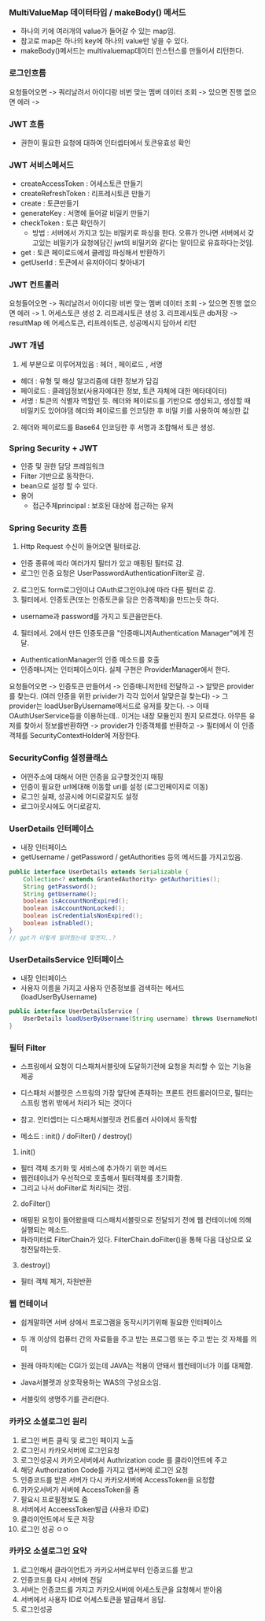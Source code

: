 ### MultiValueMap 데이터타입 / makeBody() 메서드
- 하나의 키에 여러개의 value가 들어갈 수 있는 map임.
- 참고로 map은 하나의 key에 하나의 value만 넣을 수 있다.
- makeBody()메서드는 multivaluemap데이터 인스턴스를 만들어서 리턴한다.


### 로그인흐름 
요청들어오면 -> 쿼리날려서 아이디랑 비번 맞는 멤버 데이터 조회 -> 있으면 진행 없으면 에러
->  


### JWT 흐름
- 권한이 필요한 요청에 대하여 인터셉터에서 토큰유효성 확인
### JWT 서비스메서드 
  - createAccessToken : 어세스토큰 만들기
  - createRefreshToken : 리프레시토큰 만들기
  - create : 토큰만들기
  - generateKey : 서명에 들어갈 비밀키 만들기
  - checkToken : 토큰 확인하기
      - 방법 : 서버에서 가지고 있는 비밀키로 파싱을 한다. 
오류가 안나면 서버에서 갖고있는 비밀키가 요청에담긴 jwt의 비밀키와 같다는 말이므로 유효하다는것임.
  - get : 토큰 페이로드에서 클레임 파싱해서 반환하기
  - getUserId : 토큰에서 유저아이디 찾아내기
 
### JWT 컨트롤러
요청들어오면 -> 쿼리날려서 아이디랑 비번 맞는 멤버 데이터 조회 -> 있으면 진행 없으면 에러
-> 1. 어세스토큰 생성 2. 리프레시토큰 생성 3. 리프레시토큰 db저장 -> resultMap 에 어세스토큰, 리프레쉬토큰, 성공메시지 담아서 리턴 


### JWT 개념
1. 세 부분으로 이루어져있음 : 헤더 , 페이로드 , 서명
  - 헤더 : 유형 및 해싱 알고리즘에 대한 정보가 담김
  - 페이로드 : 클레임정보(사용자에대한 정보, 토큰 자체에 대한 메타데이터)
  - 서명 : 토큰의 식별자 역할인 듯. 헤더와 페이로드를 기반으로 생성되고, 생성할 때 비밀키도 있어야댐
          헤더와 페이로드를 인코딩한 후 비밀 키를 사용하여 해싱한 값

2. 헤더와 페이로드를 Base64 인코딩한 후 서명과 조합해서 토큰 생성.


### Spring Security + JWT
- 인증 및 권한 담당 프레임워크
- Filter 기반으로 동작한다.
- bean으로 설정 할 수 있다.
- 용어
    - 접근주체principal : 보호된 대상에 접근하는 유저
    
### Spring Security 흐름
1. Http Request 수신이 들어오면 필터로감.
  - 인증 종류에 따라 여러가지 필터가 있고 매핑된 필터로 감.
  - 로그인 인증 요청은 UserPasswordAuthenticationFilter로 감.
2. 로그인도 form로그인이냐 OAuth로그인이냐에 따라 다른 필터로 감.
3. 필터에서. 인증토큰(또는 인증토큰을 담은 인증객체)을 만드는듯 하다.
  - username과 password를 가지고 토큰을만든다.
  
4. 필터에서. 2에서 만든 인증토큰을 "인증매니저Authentication Manager"에게 전달.
  - AuthenticationManager의 인증 메소드를 호출
  - 인증매니저는 인터페이스이다. 실제 구현은 ProviderManager에서 한다.

요청들어오면 
-> 인증토큰 만들어서 -> 인증매니저한테 전달하고 
-> 알맞은 provider를 찾는다. (여러 인증을 위한 privider가 각각 있어서 알맞은걸 찾는다) 
-> 그 provider는 loadUserByUsername메서드로 유저를 찾는다.
-> 이때 OAuthUserService등을 이용하는데.. 이거는 내장 모듈인지 뭔지 모르겠다.
아무튼 유저를 찾아서 정보를반환하면
-> provider가 인증객체를 반환하고 
-> 필터에서 이 인증객체를 SecurityContextHolder에 저장한다.

 

### SecurityConfig 설정클래스
- 어떤주소에 대해서 어떤 인증을 요구할것인지 매핑
- 인증이 필요한 url에대해 이동할 uri를 설정 (로그인페이지로 이동)
- 로그인 실패, 성공시에 어디로갈지도 설정
- 로그아웃시에도 어디로갈지.

### UserDetails 인터페이스
- 내장 인터페이스
- getUsername / getPassword / getAuthorities 등의 메서드를 가지고있음.
```java
public interface UserDetails extends Serializable {
    Collection<? extends GrantedAuthority> getAuthorities();
    String getPassword();
    String getUsername();
    boolean isAccountNonExpired();
    boolean isAccountNonLocked();
    boolean isCredentialsNonExpired();
    boolean isEnabled();
}
// gpt가 이렇게 알려줬는데 맞겟지..?
```



### UserDetailsService 인터페이스
- 내장 인터페이스
- 사용자 이름을 가지고 사용자 인증정보를 검색하는 메서드(loadUserByUsername)
```java
public interface UserDetailsService {
    UserDetails loadUserByUsername(String username) throws UsernameNotFoundException;
}

```



### 필터 Filter
- 스프링에서 요청이 디스패처서블릿에 도달하기전에 요청을 처리할 수 있는 기능을 제공
- 디스패처 서블릿은 스프링의 가장 앞단에 존재하는 프론트 컨트롤러이므로, 필터는 스프링 범위 밖에서 처리가 되는 것이다
- 참고. 인터셉터는 디스패처서블릿과 컨트롤러 사이에서 동작함

- 메소드 : init() / doFilter() / destroy()
1. init()
  - 필터 객체 초기화 및 서비스에 추가하기 위한 메서드
  - 웹컨테이너가 우선적으로 호출해서 필터객체를 초기화함.
  - 그리고 나서 doFilter로 처리되는 것임.

2. doFilter()
  - 매핑된 요청이 들어왔을때 디스패치서블릿으로 전달되기 전에 웹 컨테이너에 의해 실행되는 메소드.
  - 파라미터로 FilterChain가 있다. FilterChain.doFilter()을 통해 다음 대상으로 요청전달하는듯.
3. destroy()
  - 필터 객체 제거, 자원반환


### 웹 컨테이너
- 쉽게말하면 서버 상에서 프로그램을 동작시키기위해 필요한 인터페이스
- 두 개 이상의 컴퓨터 간의 자료들을 주고 받는 프로그램 또는 주고 받는 것 자체를 의미
- 원래 아파치에는 CGI가 있는데 JAVA는 적용이 안돼서 웹컨테이너가 이를 대체함.
  
- Java서블렛과 상호작용하는 WAS의 구성요소임.
- 서블릿의 생명주기를 관리한다.

### 카카오 소셜로그인 원리
1. 로그인 버튼 클릭 및 로그인 페이지 노출
2. 로그인시 카카오서버에 로그인요청
3. 로그인성공시 카카오서버에서 Authrization code 를 클라이언트에 주고
4. 해당 Authorization Code를 가지고 앱서버에 로그인 요청
5. 인증코드를 받은 서버가 다시 카카오서버에 AccessToken을 요청함 
6. 카카오서버가 서버에 AccessToken을 줌
7. 필요시 프로필정보도 줌
8. 서버에서 AcceessToken발급 (사용자 ID로)
9. 클라이언트에서 토큰 저장
10. 로그인 성공 ㅇㅇ
 
### 카카오 소셜로그인 요약
1. 로그인해서 클라이언트가 카카오서버로부터 인증코드를 받고
2. 인증코드를 다시 서버에 전달
3. 서버는 인증코드를 가지고 카카오서버에 어세스토큰을 요청해서 받아옴
4. 서버에서 사용자 ID로 어세스토큰을 발급해서 응답.
5. 로그인성공 
